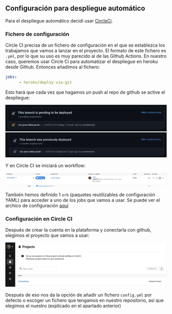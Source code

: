 ## Configuración para despliegue automático

Para el despliegue automático decidí usar [CircleCi](https://circleci.com/).

### Fichero de configuración

Circle CI precisa de un fichero de configuración en el que se establezca los trabajamos que vamos a lanzar en el proyecto.
El formato de este fichero es `.yml`, por lo que su uso es muy parecido al de las Github Actions. En nuestro caso, 
queremos usar Circle Ci para automatizar el despliegue en heroku desde Github. Entonces añadimos al fichero:

```yaml
jobs:
      - heroku/deploy-via-git
```

Esto hará que cada vez que hagamos un push al repo de github se active el despliegue:

![](img/pending_deploy.png)
![](img/github_deploy_heroku.png)

Y en Circle CI se iniciará un workflow:

![](img/running_cicrle_ci_workflow.png)

También hemos definido 1 `orb` (paquetes reutilizables de configuración YAML) para acceder a uno de los jobs que vamos a usar.
Se puede ver el archico de configuración [aquí](https://github.com/cecimerelo/VizYourData/blob/main/.circleci/config.yml)

### Configuración en Circle CI

Después de crear la cuenta en la plataforma y conectarla con github, elegimos el proyecto que vamos a usar:

![](img/circle_ci_project.png)

Después de eso nos da la opción de añadir un fichero `config.yml` por defecto o escoger un fichero que tengamos en 
nuestro repositorio, así que elegimos el nuestro (explicado en el apartado anterior) 




